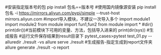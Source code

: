 #安装指定版本号的包
pip install 包名==版本号
#使用国内镜像源安装
pip install 包名 -i https://mirrors.aliyun.com/pypi/simple --trust-host mirrors.aliyun.com
#import导入模块，不建议一次导入多个
import module1
import module2
from module import fun1,fun2
from module import *
#dir()
print(dir())#当前模块下可用的变量、方法，包括导入进来的
print(dir(sys))
#生成报告
#运行文件保存结果到result目录下
pytest_cases>pytest test_01.py --alluredir ./result -vs
allure serve ./result
#生成报告-指定生成到report文件夹
allure generate ./result -o report